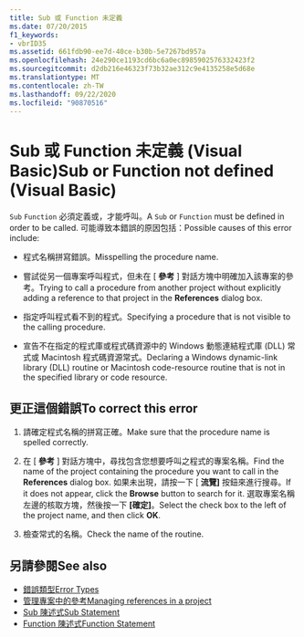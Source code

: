 ```yaml
---
title: Sub 或 Function 未定義
ms.date: 07/20/2015
f1_keywords:
- vbrID35
ms.assetid: 661fdb90-ee7d-40ce-b30b-5e7267bd957a
ms.openlocfilehash: 24e290ce1193cd6bc6a0ec8985902576332423f2
ms.sourcegitcommit: d2db216e46323f73b32ae312c9e4135258e5d68e
ms.translationtype: MT
ms.contentlocale: zh-TW
ms.lasthandoff: 09/22/2020
ms.locfileid: "90870516"
---
```

# <a name="sub-or-function-not-defined-visual-basic"></a><span data-ttu-id="04e60-102">Sub 或 Function 未定義 (Visual Basic)</span><span class="sxs-lookup"><span data-stu-id="04e60-102">Sub or Function not defined (Visual Basic)</span></span>

<span data-ttu-id="04e60-103">`Sub` `Function` 必須定義或，才能呼叫。</span><span class="sxs-lookup"><span data-stu-id="04e60-103">A `Sub` or `Function` must be defined in order to be called.</span></span> <span data-ttu-id="04e60-104">可能導致本錯誤的原因包括：</span><span class="sxs-lookup"><span data-stu-id="04e60-104">Possible causes of this error include:</span></span>  
  
- <span data-ttu-id="04e60-105">程式名稱拼寫錯誤。</span><span class="sxs-lookup"><span data-stu-id="04e60-105">Misspelling the procedure name.</span></span>  
  
- <span data-ttu-id="04e60-106">嘗試從另一個專案呼叫程式，但未在 [ **參考** ] 對話方塊中明確加入該專案的參考。</span><span class="sxs-lookup"><span data-stu-id="04e60-106">Trying to call a procedure from another project without explicitly adding a reference to that project in the **References** dialog box.</span></span>  
  
- <span data-ttu-id="04e60-107">指定呼叫程式看不到的程式。</span><span class="sxs-lookup"><span data-stu-id="04e60-107">Specifying a procedure that is not visible to the calling procedure.</span></span>  
  
- <span data-ttu-id="04e60-108">宣告不在指定的程式庫或程式碼資源中的 Windows 動態連結程式庫 (DLL) 常式或 Macintosh 程式碼資源常式。</span><span class="sxs-lookup"><span data-stu-id="04e60-108">Declaring a Windows dynamic-link library (DLL) routine or Macintosh code-resource routine that is not in the specified library or code resource.</span></span>  
  
## <a name="to-correct-this-error"></a><span data-ttu-id="04e60-109">更正這個錯誤</span><span class="sxs-lookup"><span data-stu-id="04e60-109">To correct this error</span></span>  
  
1. <span data-ttu-id="04e60-110">請確定程式名稱的拼寫正確。</span><span class="sxs-lookup"><span data-stu-id="04e60-110">Make sure that the procedure name is spelled correctly.</span></span>  
  
2. <span data-ttu-id="04e60-111">在 [ **參考** ] 對話方塊中，尋找包含您想要呼叫之程式的專案名稱。</span><span class="sxs-lookup"><span data-stu-id="04e60-111">Find the name of the project containing the procedure you want to call in the **References** dialog box.</span></span> <span data-ttu-id="04e60-112">如果未出現，請按一下 [ **流覽]** 按鈕來進行搜尋。</span><span class="sxs-lookup"><span data-stu-id="04e60-112">If it does not appear, click the **Browse** button to search for it.</span></span> <span data-ttu-id="04e60-113">選取專案名稱左邊的核取方塊，然後按一下 **[確定]**。</span><span class="sxs-lookup"><span data-stu-id="04e60-113">Select the check box to the left of the project name, and then click **OK**.</span></span>  
  
3. <span data-ttu-id="04e60-114">檢查常式的名稱。</span><span class="sxs-lookup"><span data-stu-id="04e60-114">Check the name of the routine.</span></span>  
  
## <a name="see-also"></a><span data-ttu-id="04e60-115">另請參閱</span><span class="sxs-lookup"><span data-stu-id="04e60-115">See also</span></span>

- [<span data-ttu-id="04e60-116">錯誤類型</span><span class="sxs-lookup"><span data-stu-id="04e60-116">Error Types</span></span>](../../programming-guide/language-features/error-types.md)
- [<span data-ttu-id="04e60-117">管理專案中的參考</span><span class="sxs-lookup"><span data-stu-id="04e60-117">Managing references in a project</span></span>](/visualstudio/ide/managing-references-in-a-project)
- [<span data-ttu-id="04e60-118">Sub 陳述式</span><span class="sxs-lookup"><span data-stu-id="04e60-118">Sub Statement</span></span>](../statements/sub-statement.md)
- [<span data-ttu-id="04e60-119">Function 陳述式</span><span class="sxs-lookup"><span data-stu-id="04e60-119">Function Statement</span></span>](../statements/function-statement.md)
